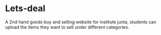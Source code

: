 # Lets-deal
A 2nd hand goods buy and selling website for institute junta, students can upload the items they want to sell under different categories. 
